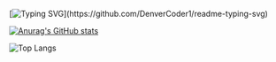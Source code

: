 
[![Typing SVG](https://readme-typing-svg.herokuapp.com?size=24&color=00C9FF&center=true&vCenter=true&width=500&lines=Hi%2C+I'm+Diogo+Silva!;I'm+from+Portugal!;I'm+21+years+old!)](https://github.com/DenverCoder1/readme-typing-svg)

[![Anurag's GitHub stats](https://github-readme-stats.vercel.app/api?username=DiogoSilva1904&show_icons=true&theme=dark)](https://github.com/anuraghazra/github-readme-stats)

![Top Langs](https://github-readme-stats.vercel.app/api/top-langs/?username=DiogoSilva1904&show_icons=true&theme=dark&layout=compact)




<!--
**DiogoSilva1904/DiogoSilva1904** is a ✨ _special_ ✨ repository because its `README.md` (this file) appears on your GitHub profile.

Here are some ideas to get you started:

- 🔭 I’m currently working on ...
- 🌱 I’m currently learning ...
- 👯 I’m looking to collaborate on ...
- 🤔 I’m looking for help with ...
- 💬 Ask me about ...
- 📫 How to reach me: ...
- 😄 Pronouns: ...
- ⚡ Fun fact: ...
-->
